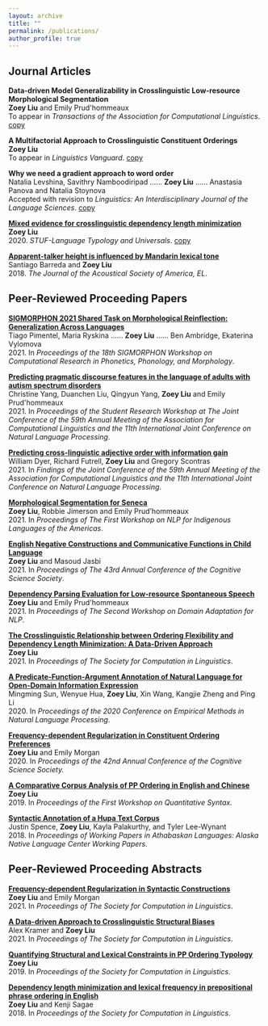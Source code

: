 ```yaml
---
layout: archive
title: ""
permalink: /publications/
author_profile: true
---
```


## Journal Articles


<b>Data-driven Model Generalizability in Crosslinguistic Low-resource Morphological Segmentation</b> <br>
<b>Zoey Liu</b> and Emily Prud'hommeaux <br>
To appear in <i>Transactions of the Association for Computational Linguistics</i>.
[copy](http://zoeyliu18.github.io/files/orange_chicken.pdf)

<b>A Multifactorial Approach to Crosslinguistic Constituent Orderings</b><br>
<b>Zoey Liu</b><br>
To appear in <i>Linguistics Vanguard</i>.
[copy](https://www.researchgate.net/publication/354204297_A_Multifactorial_Approach_to_Crosslinguistic_Constituent_Orderings)

<b>Why we need a gradient approach to word order</b> <br>
Natalia Levshina, Savithry Namboodiripad ...... <b>Zoey Liu</b> ...... Anastasia Panova and Natalia Stoynova <br>
Accepted with revision to <i>Linguistics: An Interdisciplinary Journal of the Language Sciences</i>.
[copy](https://psyarxiv.com/yg9bf/)

<b>[Mixed evidence for crosslinguistic dependency length minimization](https://www.degruyter.com/view/journals/stuf/73/4/article-p605.xml)</b><br> 
<b>Zoey Liu</b> <br>
2020. <i>STUF-Language Typology and Universals</i>.
[copy](https://www.researchgate.net/publication/343333134_Mixed_Evidence_for_Crosslinguistic_Dependency_Length_Minimization)


<b>[Apparent-talker height is influenced by Mandarin lexical tone](https://asa.scitation.org/doi/10.1121/1.5022156)</b> <br> 
Santiago Barreda and <b>Zoey Liu</b> <br>
2018. <i>The Journal of the Acoustical Society of America, EL</i>.

Peer-Reviewed Proceeding Papers
------

<b>[SIGMORPHON 2021 Shared Task on Morphological Reinflection: Generalization Across Languages](https://aclanthology.org/2021.sigmorphon-1.25/)</b><br>
Tiago Pimentel, Maria Ryskina ...... <b>Zoey Liu</b> ...... Ben Ambridge, Ekaterina Vylomova <br>
2021. In <i>Proceedings of the 18th SIGMORPHON Workshop on Computational Research in Phonetics, Phonology, and Morphology</i>.

<b>[Predicting pragmatic discourse features in the language of adults with autism spectrum disorders](https://aclanthology.org/2021.acl-srw.29/)</b><br>
Christine Yang, Duanchen Liu, Qingyun Yang, <b>Zoey Liu</b> and Emily Prud'hommeaux <br>
2021. In <i>Proceedings of the Student Research Workshop at The Joint Conference of the 59th Annual Meeting of the Association for Computational Linguistics and the 11th International Joint Conference on Natural Language Processing</i>.

<b>[Predicting cross-linguistic adjective order with information gain](https://aclanthology.org/2021.findings-acl.83/)</b><br>
William Dyer, Richard Futrell, <b>Zoey Liu</b> and Gregory Scontras <br>
2021. In <i>Findings of the Joint Conference of the 59th Annual Meeting of the Association for Computational Linguistics and the 11th International Joint Conference on Natural Language Processing</i>.

<b>[Morphological Segmentation for Seneca](https://www.aclweb.org/anthology/2021.americasnlp-1.10/)</b> <br>
<b>Zoey Liu</b>, Robbie Jimerson and Emily Prud’hommeaux <br>
2021. In <i>Proceedings of The First Workshop on NLP for Indigenous Languages of the Americas</i>.

<b>[English Negative Constructions and Communicative Functions in Child Language](https://escholarship.org/uc/item/0kj5j80c)</b> <br>
<b>Zoey Liu</b> and Masoud Jasbi <br>
2021. In <i>Proceedings of The 43rd Annual Conference of the Cognitive Science Society</i>.

<b>[Dependency Parsing Evaluation for Low-resource Spontaneous Speech](https://www.aclweb.org/anthology/2021.adaptnlp-1.16/)</b><br>
<b>Zoey Liu</b> and Emily Prud'hommeaux <br>
2021. In <i>Proceedings of The Second Workshop on Domain Adaptation for NLP</i>.

<b>[The Crosslinguistic Relationship between Ordering Flexibility and Dependency Length Minimization: A Data-Driven Approach](https://scholarworks.umass.edu/scil/vol4/iss1/25)</b> <br> 
<b>Zoey Liu</b> <br>
2021. In <i>Proceedings of The Society for Computation in Linguistics</i>. 

<b>[A Predicate-Function-Argument Annotation of Natural Language for Open-Domain Information Expression](https://www.aclweb.org/anthology/2020.emnlp-main.167/)</b> <br> 
Mingming Sun, Wenyue Hua, <b>Zoey Liu</b>, Xin Wang, Kangjie Zheng and Ping Li <br>
2020. In <i>Proceedings of the 2020 Conference on Empirical Methods in Natural Language Processing</i>. 

<b>[Frequency-dependent Regularization in Constituent Ordering Preferences](https://cognitivesciencesociety.org/cogsci20/papers/0751/0751.pdf)</b> <br> 
<b>Zoey Liu</b> and Emily Morgan <br>
2020. In <i>Proceedings of the 42nd Annual Conference of the Cognitive Science Society.</i>

<b>[A  Comparative  Corpus  Analysis  of  PP  Ordering  in  English  and  Chinese](https://www.aclweb.org/anthology/W19-7905/)</b> <br> 
<b>Zoey Liu</b> <br>
2019. In <i>Proceedings of the First Workshop on Quantitative Syntax.</i>

<b>[Syntactic Annotation of a Hupa Text Corpus](https://nas.ucdavis.edu/sites/g/files/dgvnsk7031/files/files/person/Spence%20et%20al.%20DLC%202017%20paper-final.pdf)</b> <br> 
Justin Spence, <b>Zoey Liu</b>, Kayla Palakurthy, and Tyler Lee-Wynant <br>
2018. In <i>Proceedings of Working Papers in Athabaskan Languages: Alaska Native Language Center Working Papers.</i>

Peer-Reviewed Proceeding Abstracts
------

<b>[Frequency-dependent Regularization in Syntactic Constructions](https://scholarworks.umass.edu/scil/vol4/iss1/42)</b> <br>
<b>Zoey Liu</b> and Emily Morgan <br>
2021. In <i>Proceedings of The Society for Computation in Linguistics</i>.

<b>[A Data-driven Approach to Crosslinguistic Structural Biases](https://scholarworks.umass.edu/scil/vol4/iss1/31)</b> <br>
Alex Kramer and <b>Zoey Liu</b> <br>
2021. In <i>Proceedings of The Society for Computation in Linguistics</i>.

<b>[Quantifying  Structural  and  Lexical  Constraints  in  PP  Ordering  Typology](https://scholarworks.umass.edu/scil/vol2/iss1/33/)</b> <br> 
<b>Zoey Liu</b> <br>
2019. In <i>Proceedings of the Society for Computation in Linguistics</i>.

<b>[Dependency length minimization and lexical frequency in prepositional phrase ordering in English](https://scholarworks.umass.edu/scil/vol1/iss1/23/)</b> <br>
<b>Zoey Liu</b> and Kenji Sagae <br>
2018. In <i>Proceedings of the Society for Computation in Linguistics</i>.




